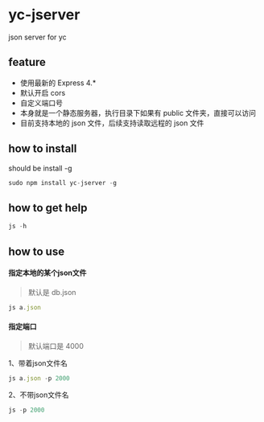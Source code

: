 # yc-jserver
json server for yc

## feature

* 使用最新的 Express 4.*
* 默认开启 cors
* 自定义端口号
* 本身就是一个静态服务器，执行目录下如果有 public 文件夹，直接可以访问
* 目前支持本地的 json 文件，后续支持读取远程的 json 文件

## how to install

should be install -g

```javascript
sudo npm install yc-jserver -g
```

## how to get help

```javascript
js -h
```

## how to use

#### 指定本地的某个json文件

> 默认是 db.json

```javascript
js a.json
```

#### 指定端口

> 默认端口是 4000

1、带着json文件名

```javascript
js a.json -p 2000
```

2、不带json文件名


```javascript
js -p 2000
```